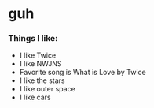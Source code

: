 # guh

### Things I like:
* I like Twice
* I like NWJNS
* Favorite song is What is Love by Twice
* I like the stars
* I like outer space
* I like cars
